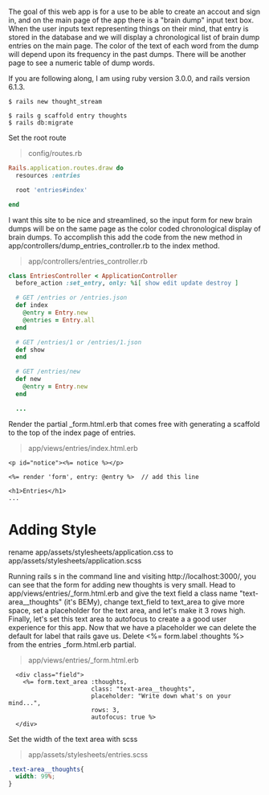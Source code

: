The goal of this web app is for a use to be able to create an accout and sign in, and on the main page of the app there is a "brain dump" input text box. When the user inputs text representing things on their mind, that entry is stored in the database and we will display a chronological list of brain dump entries on the main page. The color of the text of each word from the dump will depend upon its frequency in the past dumps. There will be another page to see a numeric table of dump words. 

If you are following along, I am using ruby version 3.0.0, and rails version 6.1.3.

```
$ rails new thought_stream
```

```
$ rails g scaffold entry thoughts
$ rails db:migrate
```

Set the root route
>config/routes.rb
```ruby
Rails.application.routes.draw do
  resources :entries

  root 'entries#index'

end
```

I want this site to be nice and streamlined, so the input form for new brain dumps will be on the same page as the color coded chronological display of brain dumps. To accomplish this add the code from the new method in app/controllers/dump_entries_controller.rb to the index method.

>app/controllers/entries_controller.rb
```ruby
class EntriesController < ApplicationController
  before_action :set_entry, only: %i[ show edit update destroy ]

  # GET /entries or /entries.json
  def index
    @entry = Entry.new
    @entries = Entry.all
  end

  # GET /entries/1 or /entries/1.json
  def show
  end

  # GET /entries/new
  def new
    @entry = Entry.new
  end

  ...
```
Render the partial _form.html.erb that comes free with generating a scaffold to the top of the index page of entries.

>app/views/entries/index.html.erb
```erb
<p id="notice"><%= notice %></p>

<%= render 'form', entry: @entry %>  // add this line

<h1>Entries</h1>
...
```

# Adding Style

rename app/assets/stylesheets/application.css to  app/assets/stylesheets/application.scss

Running rails s in the command line and visiting http://localhost:3000/, you can see that the form for adding new thoughts is very small. Head to app/views/entries/_form.html.erb and give the text field a class name "text-area__thoughts" (it's BEMy), change text_field to text_area to give more space, set a placeholder for the text area, and let's make  it 3 rows high. Finally, let's set this text area to autofocus to create a a good user experience for this app. 
Now that we have a placeholder we can delete the default for label that rails gave us. 
Delete <%= form.label :thoughts %> from the entries _form.html.erb partial. 


>app/views/entries/_form.html.erb

```erb
  <div class="field">
    <%= form.text_area :thoughts, 
                       class: "text-area__thoughts", 
                       placeholder: "Write down what's on your mind...",                        
                       rows: 3, 
                       autofocus: true %>
  </div>

```

Set the width of the text area with scss
>app/assets/stylesheets/entries.scss
```scss
.text-area__thoughts{
  width: 99%;
}
```

